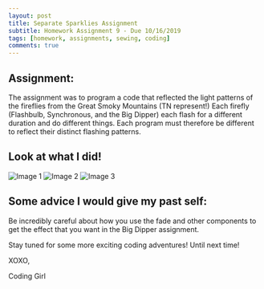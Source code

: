 ```yaml
---
layout: post
title: Separate Sparklies Assignment
subtitle: Homework Assignment 9 - Due 10/16/2019
tags: [homework, assignments, sewing, coding]
comments: true
---
```


## Assignment: 
The assignment was to program a code that reflected the light patterns of the fireflies from the Great Smoky Mountains (TN represent!) Each firefly (Flashbulb, Synchronous, and the Big Dipper) each flash for a different duration and do different things. Each program must therefore be different to reflect their distinct flashing patterns.

## Look at what I did!

![Image 1](https://nicollemac17.github.io/img/IMG-2518)
![Image 2](https://nicollemac17.github.io/img/IMG-2516)
![Image 3](https://nicollemac17.github.io/img/IMG-2519)


## Some advice I would give my past self:
Be incredibly careful about how you use the fade and other components to get the effect that you want in the Big Dipper assignment.


Stay tuned for some more exciting coding adventures! Until next time! 

XOXO, 

Coding Girl
